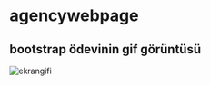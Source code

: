 # agencywebpage
## bootstrap ödevinin gif görüntüsü
![ekrangifi](https://github.com/hanifebilgili/agencywebpage/blob/main/agencypage.gif)
